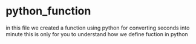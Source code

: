 # python_function
in this file we created a function using python for converting seconds into minute
this is only for you to understand how we define fuction in python
